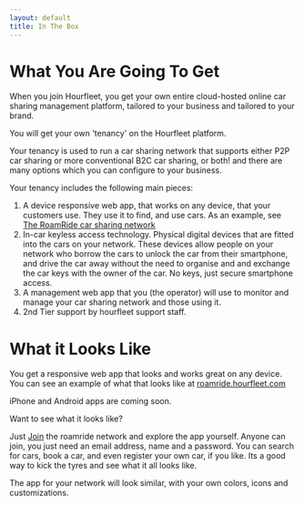 ```yaml
---
layout: default
title: In The Box
---
```

# What You Are Going To Get

When you join Hourfleet, you get your own entire cloud-hosted online car sharing management platform, tailored to your business and tailored to your brand.

You will get your own 'tenancy' on the Hourfleet platform. 

Your tenancy is used to run a car sharing network that supports either P2P car sharing or more conventional B2C car sharing, or both! and there are many options which you can configure to your business.

Your tenancy includes the following main pieces:

1. A device responsive web app, that works on any device, that your customers use. They use it to find, and use cars. As an example, see [The RoamRide car sharing network](https://roamride.hourfleet.com/signin)
2. In-car keyless access technology. Physical digital devices that are fitted into the cars on your network. These devices allow people on your network who borrow the cars to unlock the car from their smartphone, and drive the car away without the need to organise and and exchange the car keys with the owner of the car. No keys, just secure smartphone access.
3. A management web app that you (the operator) will use to monitor and manage your car sharing network and those using it.
4. 2nd Tier support by hourfleet support staff.

# What it Looks Like

You get a responsive web app that looks and works great on any device.
You can see an example of what that looks like at [roamride.hourfleet.com](https://roamride.hourfleet.com/signin) 

iPhone and Android apps are coming soon.

Want to see what it looks like? 

Just [Join](https://roamride.hourfleet.com/invite) the roamride network and explore the app yourself. 
Anyone can join, you just need an email address, name and a password. You can search for cars, book a car, and even register your own car, if you like. Its a good way to kick the tyres and see what it all looks like.

The app for your network will look similar, with your own colors, icons and customizations.

